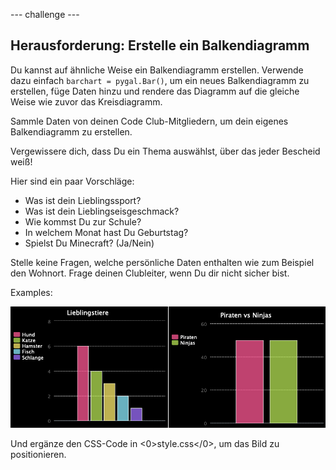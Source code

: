 \--- challenge \---

## Herausforderung: Erstelle ein Balkendiagramm

Du kannst auf ähnliche Weise ein Balkendiagramm erstellen. Verwende dazu einfach `barchart = pygal.Bar()`, um ein neues Balkendiagramm zu erstellen, füge Daten hinzu und rendere das Diagramm auf die gleiche Weise wie zuvor das Kreisdiagramm.

Sammle Daten von deinen Code Club-Mitgliedern, um dein eigenes Balkendiagramm zu erstellen.

Vergewissere dich, dass Du ein Thema auswählst, über das jeder Bescheid weiß!

Hier sind ein paar Vorschläge:

+ Was ist dein Lieblingssport?
+ Was ist dein Lieblingseisgeschmack?
+ Wie kommst Du zur Schule?
+ In welchem Monat hast Du Geburtstag?
+ Spielst Du Minecraft? (Ja/Nein)

Stelle keine Fragen, welche persönliche Daten enthalten wie zum Beispiel den Wohnort. Frage deinen Clubleiter, wenn Du dir nicht sicher bist.

Examples:

![Screenshot](images/pets-bar-examples.png)

Und ergänze den CSS-Code in <0>style.css</0>, um das Bild zu positionieren.